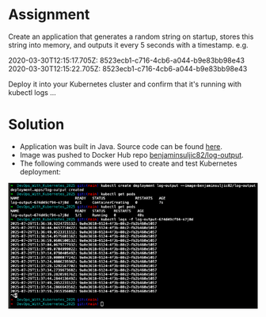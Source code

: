 # Assignment 

Create an application that generates a random string on startup, stores this string into memory, and outputs it every 5 seconds with a timestamp. e.g.

2020-03-30T12:15:17.705Z: 8523ecb1-c716-4cb6-a044-b9e83bb98e43
2020-03-30T12:15:22.705Z: 8523ecb1-c716-4cb6-a044-b9e83bb98e43

Deploy it into your Kubernetes cluster and confirm that it's running with kubectl logs ...


# Solution 


- Application was built in Java. Source code can be found [here](https://example.com](https://github.com/benjaminsuljic/DevOps_With_Kubernetes_2025/blob/main/Part1/Exercise-1.1/app/logoutput/src/LogOutput.java)).
- Image was pushed to Docker Hub repo [benjaminsuljic82/log-output](https://hub.docker.com/repository/docker/benjaminsuljic82/log-output/general).
- The following commands were used to create and test Kubernetes deployment:

![Alt text](Exercise1.1.png)

